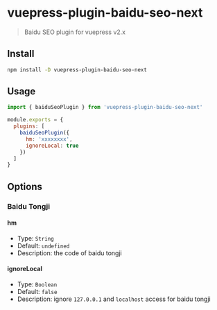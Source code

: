 # vuepress-plugin-baidu-seo-next

> Baidu SEO plugin for vuepress v2.x

## Install

``` sh
npm install -D vuepress-plugin-baidu-seo-next
```

## Usage

``` js
import { baiduSeoPlugin } from 'vuepress-plugin-baidu-seo-next'

module.exports = {
  plugins: [
    baiduSeoPlugin({
      hm: 'xxxxxxxx',
      ignoreLocal: true
    })
  ]
}
```

## Options

### Baidu Tongji

#### hm

- Type: `String`
- Default: `undefined`
- Description: the code of baidu tongji

#### ignoreLocal

- Type: `Boolean`
- Default: `false`
- Description: ignore `127.0.0.1` and `localhost` access for baidu tongji